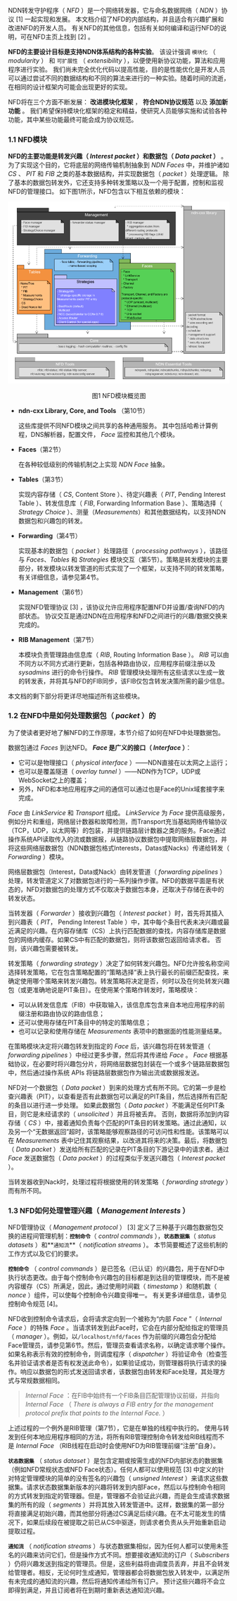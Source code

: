NDN转发守护程序（ *NFD* ）是一个网络转发器，它与命名数据网络（ *NDN* ）协议 [1] 一起实现和发展。 本文档介绍了NFD的内部结构，并且适合有兴趣扩展和改进NFD的开发人员。 有关NFD的其他信息，包括有关如何编译和运行NFD的说明，可在NFD主页上找到 [2] 。

**NFD的主要设计目标是支持NDN体系结构的各种实验**。 该设计强调 `模块化` （ *modularity* ） 和 `可扩展性` （ *extensibility* ），以便使用新协议功能，算法和应用程序进行实验。 我们尚未完全优化代码以提高性能，目的是性能优化是开发人员可以通过尝试不同的数据结构和不同的算法来进行的一种实验。随着时间的流逝，在相同的设计框架内可能会出现更好的实现。

NFD将在三个方面不断发展： **改进模块化框架** ， **符合NDN协议规范** 以及 **添加新功能** 。 我们希望保持模块化框架的稳定和精益，使研究人员能够实施和试验各种功能，其中某些功能最终可能会成为协议规范。

### 1.1 NFD模块

**NFD的主要功能是转发兴趣（ *Interest packet* ）和数据包（ *Data packet* ）** 。为了实现这个目的，它将底层的网络传输机制抽象到 *NDN Faces* 中，并维护诸如 *CS* 、 *PIT* 和 *FIB* 之类的基本数据结构，并实现数据包（ *packet* ）处理逻辑。 除了基本的数据包转发外，它还支持多种转发策略以及一个用于配置，控制和监视NFD的管理接口。 如下图1所示，NFD包含以下相互依赖的模块：

![图1  NFD模块概览图](assets/1582595768275.png)

<center>图1  NFD模块概览图</center>

- **ndn-cxx Library, Core, and Tools** （第10节）

  这些库提供不同NFD模块之间共享的各种通用服务。 其中包括哈希计算例程，DNS解析器，配置文件， *Face* 监控和其他几个模块。

- **Faces**（第2节）

  在各种较低级别的传输机制之上实现 *NDN Face* 抽象。

- **Tables**（第3节）

  实现内容存储（ *CS*, Content Store ）、待定兴趣表（ *PIT*, Pending Interest Table ）、转发信息库（ *FIB*, Forwarding Information Base ）、策略选择（ *Strategy Choice* ）、测量（*Measurements*）和其他数据结构，以支持NDN数据包和兴趣包的转发。

- **Forwarding**（第4节）

  实现基本的数据包（ *packet* ）处理路径（ *processing pathways* ），该路径与 *Faces*、*Tables* 和 *Strategies* 模块交互（第5节）。策略是转发模块的主要部分，转发模块以转发管道的形式实现了一个框架，以支持不同的转发策略，有关详细信息，请参见第4节。

- **Management**（第6节）

  实现NFD管理协议 [3] ，该协议允许应用程序配置NFD并设置/查询NFD的内部状态。 协议交互是通过NDN在应用程序和NFD之间进行的兴趣/数据交换来完成的。

- **RIB Management**（第7节）

  本模块负责管理路由信息库（ *RIB*, Routing Information Base ）。  *RIB* 可以由不同方以不同方式进行更新，包括各种路由协议，应用程序前缀注册以及 *sysadmins* 进行的命令行操作。  *RIB* 管理模块处理所有这些请求以生成一致的转发表，并将其与NFD的FIB同步，该FIB仅包含转发决策所需的最少信息。

本文档的剩下部分将更详尽地描述所有这些模块。

### 1.2 在NFD中是如何处理数据包（ *packet* ）的

为了使读者更好地了解NFD的工作原理，本节介绍了如何在NFD中处理数据包。

数据包通过 *Faces* 到达NFD。 ***Face* 是广义的接口（ *Interface* ）**：

- 它可以是物理接口（ *physical interface* ）——NDN直接在以太网之上运行；
- 也可以是覆盖隧道（ *overlay tunnel* ）——NDN作为TCP，UDP或WebSocket之上的覆盖；
- 另外，NFD和本地应用程序之间的通信可以通过也是Face的Unix域套接字来完成。

*Face* 由 *LinkService* 和 *Transport* 组成。  *LinkService* 为 *Face* 提供高级服务，例如分片和重组，网络层计数器和故障检测，而Transport充当基础网络传输协议（TCP，UDP，以太网等）的包装，并提供链路层计数器之类的服务。Face通过操作系统API读取传入的流或数据报，从链路协议数据包中提取网络层数据包，并将这些网络层数据包（NDN数据包格式Interests，Datas或Nacks）传递给转发（ *Forwarding* ）模块。

网络层数据包（Interest，Data或Nack）由转发管道（ *forwarding pipelines* ）处理，转发管道定义了对数据包进行的一系列操作步骤。NFD的数据平面是有状态的，NFD对数据包的处理方式不仅取决于数据包本身，还取决于存储在表中的转发状态。

当转发器（ *Forwarder* ）接收到兴趣包（ *Interest packet* ）时，首先将其插入到兴趣表（ *PIT*， Pending Interest Table ）中，其中每个条目代表未决兴趣或最近满足的兴趣。在内容存储库（CS）上执行匹配数据的查找，内容存储库是数据包的网络内缓存。如果CS中有匹配的数据包，则将该数据包返回给请求者。 否则，该兴趣包需要被转发。

转发策略（ *forwarding strategy* ）决定了如何转发兴趣包。NFD允许按名称空间选择转发策略，它在包含策略配置的“策略选择”表上执行最长的前缀匹配查找，来确定使用哪个策略来转发兴趣包。转发策略将决定是否，何时以及在何处转发兴趣包（或更准确地说是PIT条目）。在使用某个策略作转发时，策略模块：

- 可以从转发信息库（FIB）中获取输入，该信息库包含来自本地应用程序的前缀注册和路由协议的路由信息；
- 还可以使用存储在PIT条目中的特定的策略信息；
- 也可以记录和使用存储在 *Measurements* 表项中的数据面的性能测量结果。

在策略模块决定将兴趣包转发到指定的 *Face* 后，该兴趣包将在转发管道（ *forwarding pipelines* ）中经过更多步骤，然后将其传递给 *Face* 。 *Face* 根据基础协议，在必要时将兴趣包分片，将网络层数据包封装在一个或多个链路层数据包中，然后通过操作系统 APIs 将链路层数据包作为输出流或数据报发送。

NFD对一个数据包（ *Data packet* ）到来的处理方式有所不同。它的第一步是检查兴趣表（PIT），以查看是否有此数据包可以满足的PIT条目，然后选择所有匹配的条目以进行进一步处理。 如果此数据包（ *Data packet* ）不能满足任何PIT条目，则它是未经请求的（ *unsolicited* ）并且将被丢弃。 否则，数据将添加到内容存储（ *CS* ）中，接着通知负责每个匹配的PIT条目的转发策略。通过此通知，以及另一个“无数据返回”超时，该策略能够观察路径的可访问性和性能。该策略可以在 *Measurements* 表中记住其观察结果，以改进其将来的决策。最后，将数据包（ *Data packet* ）发送给所有匹配的记录在PIT条目的下游记录中的请求者。通过 *Face* 发送数据包（ *Data packet* ）的过程类似于发送兴趣包（ *Interest packet* ）。

当转发器收到Nack时，处理过程将根据使用的转发策略（ *forwarding strategy* ）而有所不同。

### 1.3 NFD如何处理管理兴趣（ *Management Interests* ）

NFD管理协议（ *Management protocol* ） [3] 定义了三种基于兴趣包数据包交换的进程间管理机制：**`控制命令`**（ *control commands* ），**`状态数据集`**（ *status datasets* ）和**`通知流`**（ *notification streams* ）。 本节简要概述了这些机制的工作方式以及它们的要求。

**`控制命令`** （ *control commands* ）是已签名（已认证）的兴趣包，用于在NFD中执行状态更改。由于每个控制命令兴趣包的目标都是到达目的管理模块，而不是被内容缓存（CS）所满足，因此，通过使用时间戳（ *timestamp* ）和随机数（ *nonce* ）组件，可以使每个控制命令兴趣变得唯一。 有关更多详细信息，请参见控制命令规范 [4]。

NFD收到控制命令请求后，会将请求定向到一个被称为“内部 *Face* ”（ *Internal Face* ）的特殊 *Face* 。当请求转发到此Face时，它会在内部分配给指定的管理员（ *manager* ）。例如，以`/localhost/nfd/faces` 作为前缀的兴趣包会分配给Face管理员，请参见第6节。然后，管理员查看请求名称，以确定请求哪个操作。如果名称表示有效的控制命令，则调度程序（ *dispatcher* ）将验证命令（检查签名并验证请求者是否有权发送此命令），如果验证成功，则管理器将执行请求的操作。响应以数据包的形式发送回请求者，该数据包由转发和Face处理，其处理方式与常规数据相同。

> *Internal Face* ：在FIB中始终有一个FIB条目匹配管理协议前缀，并指向 *Internal Face* （ *There is always a FIB entry for the management protocol prefix that points to the Internal Face.* ）

上述过程的一个例外是RIB管理（第7节），它是在单独的线程中执行的。 使用与转发到任何本地应用程序相同的方法，将所有RIB管理控制命令转发给RIB线程而不是 *Internal Face* （RIB线程在启动时会使用NFD为RIB管理前缀“注册”自身）。

**`状态数据集`** （ *status dataset* ）是包含定期或按需生成的NFD内部状态的数据集（例如NFD常规状态或NFD Face状态）。任何人都可以使用规范 [3] 中定义的针对特定管理模块的简单的没有签名的兴趣包（ *unsigned Interest* ）来请求这些数据集。请求状态数据集新版本的兴趣将转发到内部Face，然后以与控制命令相同的方式转发到指定的管理器。但是，管理器不会验证此兴趣，而是会生成请求数据集的所有的段（ *segments* ）并将其放入转发管道中。这样，数据集的第一部分将直接满足初始兴趣，而其他部分将通过CS满足后续兴趣。在不太可能发生的情况下，如果后续段在被提取之前已从CS中驱逐，则请求者负责从头开始重新启动提取过程。

**`通知流`** （ *notification streams* ）与状态数据集相似，因为任何人都可以使用未签名的兴趣来访问它们，但是操作方式不同。想要接收通知流的订户（ *Subscribers* ）仍将兴趣发送到指定的管理员。但是，这些利益将由调度员丢弃，并且不会转发给管理者。相反，无论何时生成通知，管理器都会将数据包放入转发中，以满足所有未完成的通知流的兴趣，然后将通知传递给所有订户。 预计这些兴趣将不会立即得到满足，并且订阅者将在到期时重新表达通知流兴趣。